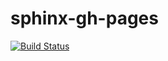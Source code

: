 # sphinx-gh-pages

[![Build Status](https://travis-ci.org/LoyolaChicagoCode/sphinx-gh-pages.svg?branch=master)](https://travis-ci.org/LoyolaChicagoCode/sphinx-gh-pages)

